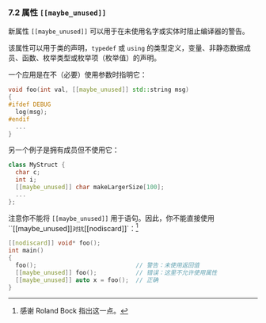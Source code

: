 ### 7.2    属性 `[[maybe_unused]]`

新属性 `[[maybe_unused]]` 可以用于在未使用名字或实体时阻止编译器的警告。

该属性可以用于类的声明，`typedef` 或 `using` 的类型定义，变量、非静态数据成员、函数、枚举类型或枚举项（枚举值）的声明。

一个应用是在不（必要）使用参数时指明它：

```c++
void foo(int val, [[maybe_unused]] std::string msg)
{
#ifdef DEBUG
  log(msg);
#endif
  ...
}
```

另一个例子是拥有成员但不使用它：

```c++
class MyStruct {
  char c;
  int i;
  [[maybe_unused]] char makeLargerSize[100];
  ...
};
```

注意你不能将 `[[maybe_unused]]` 用于语句。因此，你不能直接使用 ``[[maybe_unused]]` 对抗 `[[nodiscard]]`：[^1]

```c++
[[nodiscard]] void* foo();
int main()
{
  foo();                            // 警告：未使用返回值
  [[maybe_unused]] foo();           // 错误：这里不允许使用属性
  [[maybe_unused]] auto x = foo();  // 正确
}
```

[^1]:感谢 Roland Bock 指出这一点。